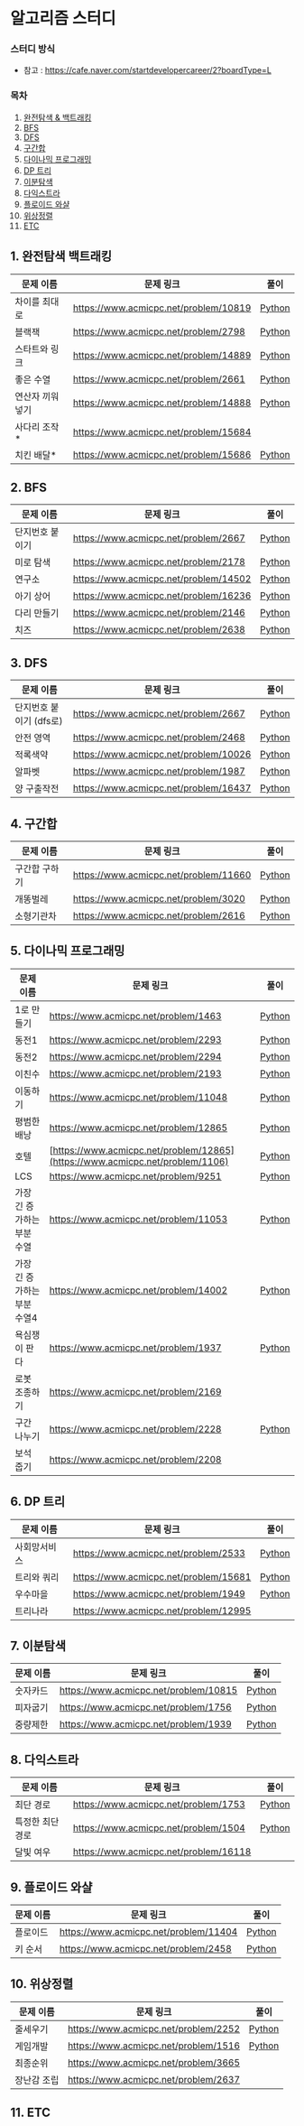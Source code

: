 # 알고리즘 스터디

### 스터디 방식

- 참고 : https://cafe.naver.com/startdevelopercareer/2?boardType=L

### 목차

1. [완전탐색 & 백트래킹](#1-완전탐색-백트래킹)
2. [BFS](#2-bfs)
3. [DFS](#3-dfs)
4. [구간합](#4-구간합)
5. [다이나믹 프로그래밍](#5-다이나믹-프로그래밍)
6. [DP 트리](#6-dp-트리)
7. [이분탐색](#7-이분탐색)
8. [다익스트라](#8-다익스트라)
9. [플로이드 와샬](#9-플로이드-와샬)
10. [위상정렬](#10-위상정렬)
11. [ETC](#11-etc)

## 1. 완전탐색 백트래킹

| 문제 이름       | 문제 링크                             | 풀이                                                                                                |
| --------------- | ------------------------------------- | --------------------------------------------------------------------------------------------------- |
| 차이를 최대로   | https://www.acmicpc.net/problem/10819 | [Python](/5.%20STUDY/BruteForce/%EC%B0%A8%EC%9D%B4%EB%A5%BC%EC%B5%9C%EB%8C%80%EB%A1%9C.py)          |
| 블랙잭          | https://www.acmicpc.net/problem/2798  | [Python](/5.%20STUDY/BruteForce/%EB%B8%94%EB%9E%99%EC%9E%AD.py)                                     |
| 스타트와 링크   | https://www.acmicpc.net/problem/14889 | [Python](/5.%20STUDY/BruteForce/%EC%8A%A4%ED%83%80%ED%8A%B8%EC%99%80%EB%A7%81%ED%81%AC.py)          |
| 좋은 수열       | https://www.acmicpc.net/problem/2661  | [Python](/5.%20STUDY/BruteForce/%EC%A2%8B%EC%9D%80%EC%88%98%EC%97%B4.py)                            |
| 연산자 끼워넣기 | https://www.acmicpc.net/problem/14888 | [Python](/5.%20STUDY/BruteForce/%EC%97%B0%EC%82%B0%EC%9E%90%EB%81%BC%EC%9B%8C%EB%84%A3%EA%B8%B0.py) |
| 사다리 조작\*   | https://www.acmicpc.net/problem/15684 |                                                                                                     |
| 치킨 배달\*     | https://www.acmicpc.net/problem/15686 | [Python](/5.%20STUDY/BruteForce/%EC%B9%98%ED%82%A8%EB%B0%B0%EB%8B%AC.py)                            |

## 2. BFS

| 문제 이름       | 문제 링크                             | 풀이                                                                                                                  |
| --------------- | ------------------------------------- | --------------------------------------------------------------------------------------------------------------------- |
| 단지번호 붙이기 | https://www.acmicpc.net/problem/2667  | [Python](/5.%20STUDY/BFS/%EB%8B%A8%EC%A7%80%EB%B2%88%ED%98%B8%EB%B6%99%EC%9D%B4%EA%B8%B0.py)                          |
| 미로 탐색       | https://www.acmicpc.net/problem/2178  | [Python]()                                                                                                            |
| 연구소          | https://www.acmicpc.net/problem/14502 | [Python](/2.%20python-for-coding-test/part3/DFS%26BFS/16%EB%B2%88%20%EC%97%B0%EA%B5%AC%EC%86%8C%EC%A0%95%EB%A6%AC.py) |
| 아기 상어       | https://www.acmicpc.net/problem/16236 | [Python](/3.%20samsung/%EC%95%84%EA%B8%B0%EC%83%81%EC%96%B4.py)                                                       |
| 다리 만들기     | https://www.acmicpc.net/problem/2146  | [Python]()                                                                                                            |
| 치즈            | https://www.acmicpc.net/problem/2638  | [Python]()                                                                                                            |

## 3. DFS

| 문제 이름               | 문제 링크                             | 풀이                                                                                         |
| ----------------------- | ------------------------------------- | -------------------------------------------------------------------------------------------- |
| 단지번호 붙이기 (dfs로) | https://www.acmicpc.net/problem/2667  | [Python](/5.%20STUDY/DFS/%EB%8B%A8%EC%A7%80%EB%B2%88%ED%98%B8%EB%B6%99%EC%9D%B4%EA%B8%B0.py) |
| 안전 영역               | https://www.acmicpc.net/problem/2468  | [Python](/5.%20STUDY/DFS/%EC%95%88%EC%A0%84%EC%98%81%EC%97%AD.py)                            |
| 적록색약                | https://www.acmicpc.net/problem/10026 | [Python](/5.%20STUDY/DFS/%EC%A0%81%EB%A1%9D%EC%83%89%EC%95%BD.py)                            |
| 알파벳                  | https://www.acmicpc.net/problem/1987  | [Python](/5.%20STUDY/DFS/%EC%95%8C%ED%8C%8C%EB%B2%B3.py)                                     |
| 양 구출작전             | https://www.acmicpc.net/problem/16437 | [Python](/5.%20STUDY/DFS/%EC%96%91%20%EA%B5%AC%EC%B6%9C%EC%9E%91%EC%A0%84.py)                |

## 4. 구간합

| 문제 이름     | 문제 링크                             | 풀이                                                                                           |
| ------------- | ------------------------------------- | ---------------------------------------------------------------------------------------------- |
| 구간합 구하기 | https://www.acmicpc.net/problem/11660 | [Python](/5.%20STUDY/CumulativeSum/%EA%B5%AC%EA%B0%84%ED%95%A9%EA%B5%AC%ED%95%98%EA%B8%B05.py) |
| 개똥벌레      | https://www.acmicpc.net/problem/3020  | [Python](/5.%20STUDY/CumulativeSum/%EA%B0%9C%EB%98%A5%EB%B2%8C%EB%A0%88.py)                    |
| 소형기관차    | https://www.acmicpc.net/problem/2616  | [Python](/5.%20STUDY/CumulativeSum/%EC%86%8C%ED%98%95%EA%B8%B0%EA%B4%80%EC%B0%A8.py)           |

## 5. 다이나믹 프로그래밍

| 문제 이름                   | 문제 링크                                                                     | 풀이                                                                                                                             |
| --------------------------- | ----------------------------------------------------------------------------- | -------------------------------------------------------------------------------------------------------------------------------- |
| 1로 만들기                  | https://www.acmicpc.net/problem/1463                                          | [Python](/5.%20STUDY/DP/1%EB%A1%9C%EB%A7%8C%EB%93%A4%EA%B8%B0.py)                                                                |
| 동전1                       | https://www.acmicpc.net/problem/2293                                          | [Python](/5.%20STUDY/DP/%EB%8F%99%EC%A0%841.py)                                                                                  |
| 동전2                       | https://www.acmicpc.net/problem/2294                                          | [Python](/5.%20STUDY/DP/%EB%8F%99%EC%A0%842.py)                                                                                  |
| 이친수                      | https://www.acmicpc.net/problem/2193                                          | [Python](/5.%20STUDY/DP/%EC%9D%B4%EC%B9%9C%EC%88%98.py)                                                                          |
| 이동하기                    | https://www.acmicpc.net/problem/11048                                         | [Python](/5.%20STUDY/DP/%EC%9D%B4%EB%8F%99%ED%95%98%EA%B8%B0.py)                                                                 |
| 평범한 배낭                 | https://www.acmicpc.net/problem/12865                                         | [Python](/5.%20STUDY/DP/%ED%8F%89%EB%B2%94%ED%95%9C%EB%B0%B0%EB%82%AD.py)                                                        |
| 호텔                        | [https://www.acmicpc.net/problem/12865](https://www.acmicpc.net/problem/1106) | [Python](/5.%20STUDY/DP/%ED%98%B8%ED%85%94.py)                                                                                   |
| LCS                         | https://www.acmicpc.net/problem/9251                                          | [Python](/5.%20STUDY/DP/lcs.py)                                                                                                  |
| 가장 긴 증가하는 부분 수열  | https://www.acmicpc.net/problem/11053                                         | [Python](/5.%20STUDY/DP/%EA%B0%80%EC%9E%A5%EA%B8%B4%EC%A6%9D%EA%B0%80%ED%95%98%EB%8A%94%EB%B6%80%EB%B6%84%EC%88%98%EC%97%B4.py)  |
| 가장 긴 증가하는 부분 수열4 | https://www.acmicpc.net/problem/14002                                         | [Python](/5.%20STUDY/DP/%EA%B0%80%EC%9E%A5%EA%B8%B4%EC%A6%9D%EA%B0%80%ED%95%98%EB%8A%94%EB%B6%80%EB%B6%84%EC%88%98%EC%97%B44.py) |
| 욕심쟁이 판다               | https://www.acmicpc.net/problem/1937                                          | [Python](/5.%20STUDY/DP/%EC%9A%95%EC%8B%AC%EC%9F%81%EC%9D%B4%ED%8C%90%EB%8B%A4.py)                                               |
| 로봇 조종하기               | https://www.acmicpc.net/problem/2169                                          |                                                                                                                                  |
| 구간 나누기                 | https://www.acmicpc.net/problem/2228                                          | [Python](/5.%20STUDY/DP/%EA%B5%AC%EA%B0%84%EB%82%98%EB%88%84%EA%B8%B0.py)                                                        |
| 보석 줍기                   | https://www.acmicpc.net/problem/2208                                          |                                                                                                                                  |

## 6. DP 트리

| 문제 이름    | 문제 링크                             | 풀이                                                                                   |
| ------------ | ------------------------------------- | -------------------------------------------------------------------------------------- |
| 사회망서비스 | https://www.acmicpc.net/problem/2533  | [Python](/5.%20STUDY/DPTree/%EC%82%AC%ED%9A%8C%EB%A7%9D%EC%84%9C%EB%B9%84%EC%8A%A4.py) |
| 트리와 쿼리  | https://www.acmicpc.net/problem/15681 | [Python](/5.%20STUDY/DPTree/%ED%8A%B8%EB%A6%AC%EC%99%80%EC%BF%BC%EB%A6%AC.py)          |
| 우수마을     | https://www.acmicpc.net/problem/1949  | [Python](/5.%20STUDY/DPTree/%EC%9A%B0%EC%88%98%EB%A7%88%EC%9D%84.py)                   |
| 트리나라     | https://www.acmicpc.net/problem/12995 |                                                                                        |

## 7. 이분탐색

| 문제 이름 | 문제 링크                             | 풀이                                                                       |
| --------- | ------------------------------------- | -------------------------------------------------------------------------- |
| 숫자카드  | https://www.acmicpc.net/problem/10815 | [Python](/5.%20STUDY/BinarySearch/%EC%88%AB%EC%9E%90%EC%B9%B4%EB%93%9C.py) |
| 피자굽기  | https://www.acmicpc.net/problem/1756  | [Python](/5.%20STUDY/BinarySearch/%ED%94%BC%EC%9E%90%EA%B5%BD%EA%B8%B0.py) |
| 중량제한  | https://www.acmicpc.net/problem/1939  | [Python](/5.%20STUDY/BinarySearch/%EC%A4%91%EB%9F%89%EC%A0%9C%ED%95%9C.py) |

## 8. 다익스트라

| 문제 이름        | 문제 링크                             | 풀이                                                                                              |
| ---------------- | ------------------------------------- | ------------------------------------------------------------------------------------------------- |
| 최단 경로        | https://www.acmicpc.net/problem/1753  | [Python](/5.%20STUDY/Dijkstra/%EC%B5%9C%EB%8B%A8%EA%B2%BD%EB%A1%9C.py)                            |
| 특정한 최단 경로 | https://www.acmicpc.net/problem/1504  | [Python](/5.%20STUDY/Dijkstra/%ED%8A%B9%EC%A0%95%ED%95%9C%EC%B5%9C%EB%8B%A8%EA%B2%BD%EB%A1%9C.py) |
| 달빛 여우        | https://www.acmicpc.net/problem/16118 |                                                                                                   |

## 9. 플로이드 와샬

| 문제 이름 | 문제 링크                             | 풀이 |
| --------- | ------------------------------------- | ---- |
| 플로이드  | https://www.acmicpc.net/problem/11404 | [Python](/5.%20STUDY/FloydWarshall/%ED%94%8C%EB%A1%9C%EC%9D%B4%EB%93%9C.py)      |
| 키 순서   | https://www.acmicpc.net/problem/2458  | [Python](/5.%20STUDY/FloydWarshall/%ED%82%A4%EC%88%9C%EC%84%9C.py)     |

## 10. 위상정렬

| 문제 이름   | 문제 링크                            | 풀이 |
| ----------- | ------------------------------------ | ---- |
| 줄세우기    | https://www.acmicpc.net/problem/2252 | [Python](/5.%20STUDY/TopologicalSort/%EC%A4%84%EC%84%B8%EC%9A%B0%EA%B8%B0.py)    |
| 게임개발    | https://www.acmicpc.net/problem/1516 | [Python](/5.%20STUDY/TopologicalSort/%EA%B2%8C%EC%9E%84%EA%B0%9C%EB%B0%9C.py)     |
| 최종순위    | https://www.acmicpc.net/problem/3665 |      |
| 장난감 조립 | https://www.acmicpc.net/problem/2637 |      |

## 11. ETC
